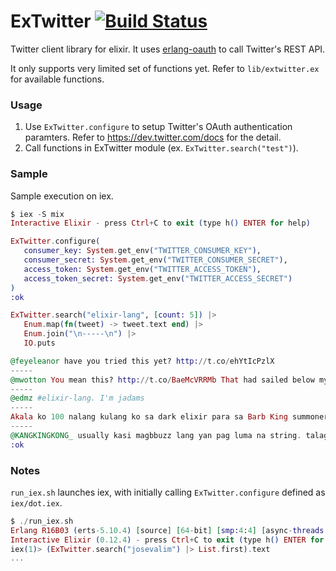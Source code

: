 # ExTwitter [![Build Status](https://secure.travis-ci.org/parroty/extwitter.png?branch=master "Build Status")](http://travis-ci.org/parroty/extwitter)

Twitter client library for elixir. It uses <a href="https://github.com/tim/erlang-oauth/" target="_blank">erlang-oauth</a> to call Twitter's REST API.

It only supports very limited set of functions yet. Refer to `lib/extwitter.ex` for available functions.

### Usage
1. Use `ExTwitter.configure` to setup Twitter's OAuth authentication paramters. Refer to https://dev.twitter.com/docs for the detail.
2. Call functions in ExTwitter module (ex. `ExTwitter.search("test")`).

### Sample
Sample execution on iex.

```Elixir
$ iex -S mix
Interactive Elixir - press Ctrl+C to exit (type h() ENTER for help)
```
```Elixir
ExTwitter.configure(
   consumer_key: System.get_env("TWITTER_CONSUMER_KEY"),
   consumer_secret: System.get_env("TWITTER_CONSUMER_SECRET"),
   access_token: System.get_env("TWITTER_ACCESS_TOKEN"),
   access_token_secret: System.get_env("TWITTER_ACCESS_SECRET")
)
:ok
```
```Elixir
ExTwitter.search("elixir-lang", [count: 5]) |>
   Enum.map(fn(tweet) -> tweet.text end) |>
   Enum.join("\n-----\n") |>
   IO.puts

@feyeleanor have you tried this yet? http://t.co/ehYtIcPzlX
-----
@mwotton You mean this? http://t.co/BaeMcVRRMb That had sailed below my radar thus far.
-----
@edmz #elixir-lang. I'm jadams
-----
Akala ko 100 nalang kulang ko sa dark elixir para sa Barb King summoner level. Medyo naexcite.
-----
@KANGKINGKONG_ usually kasi magbbuzz lang yan pag luma na string. talaga ang elixir.
:ok
```

### Notes
`run_iex.sh` launches iex, with initially calling `ExTwitter.configure` defined as `iex/dot.iex`.

```Elixir
$ ./run_iex.sh
Erlang R16B03 (erts-5.10.4) [source] [64-bit] [smp:4:4] [async-threads:10]...
Interactive Elixir (0.12.4) - press Ctrl+C to exit (type h() ENTER for help)
iex(1)> (ExTwitter.search("josevalim") |> List.first).text
...
```